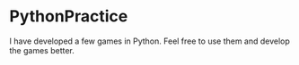 # PythonPractice 

I have developed a few games in Python.
Feel free to use them and develop the games better.
